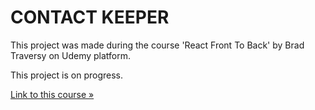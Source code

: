 # CONTACT KEEPER

This project was made during the course 'React Front To Back' by Brad Traversy on Udemy platform.

This project is on progress.

[Link to this course &raquo;](https://www.udemy.com/course/modern-react-front-to-back/)
